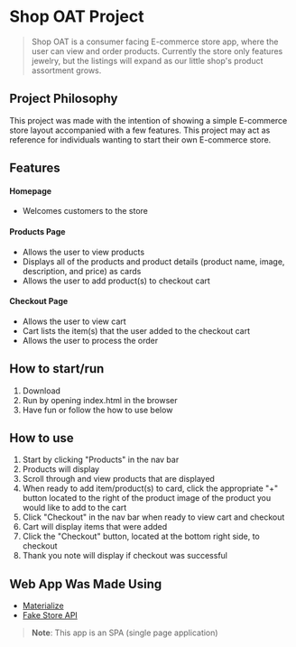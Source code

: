# Shop OAT Project
>Shop OAT is a consumer facing E-commerce store app, where the user can view and order products. Currently the store only features jewelry, but the listings will expand as our little shop's product assortment grows.


## Project Philosophy
This project was made with the intention of showing a simple E-commerce store layout accompanied with a few features. This project may act as reference for individuals wanting to start their own E-commerce store. 


## Features
#### Homepage
* Welcomes customers to the store 
#### Products Page
* Allows the user to view products
* Displays all of the products and product details (product name, image, description, and price) as cards
* Allows the user to add product(s) to checkout cart 
#### Checkout Page
* Allows the user to view cart 
* Cart lists the item(s) that the user added to the checkout cart
* Allows the user to process the order


## How to start/run
1. Download 
2. Run by opening index.html in the browser
3. Have fun or follow the how to use below


## How to use
1. Start by clicking "Products" in the nav bar 
2. Products will display
3. Scroll through and view products that are displayed
4. When ready to add item/product(s) to card, click the appropriate "+" button located to the right of the product image of the product you would like to add to the cart
5. Click "Checkout" in the nav bar when ready to view cart and checkout
6. Cart will display items that were added
7. Click the "Checkout" button, located at the bottom right side, to checkout
8. Thank you note will display if checkout was successful 


## Web App Was Made Using
- [Materialize](https://materializecss.com/)
- [Fake Store API](https://fakestoreapi.com/)


> **Note**: This app is an SPA (single page application)